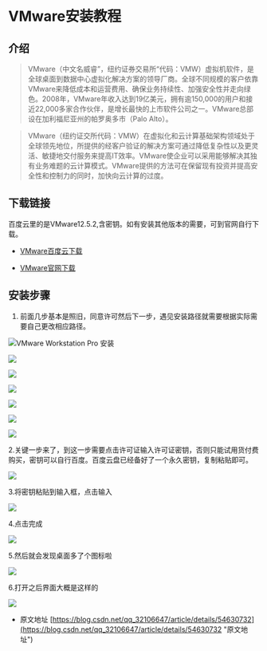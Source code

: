 # VMware安装教程
## 介绍

> VMware（中文名威睿”，纽约证券交易所“代码：VMW）虚拟机软件，是全球桌面到数据中心虚拟化解决方案的领导厂商。全球不同规模的客户依靠VMware来降低成本和运营费用、确保业务持续性、加强安全性并走向绿色。2008年，VMware年收入达到19亿美元，拥有逾150,000的用户和接近22,000多家合作伙伴，是增长最快的上市软件公司之一。VMware总部设在加利福尼亚州的帕罗奥多市（Palo Alto）。


> VMware（纽约证交所代码：VMW）在虚拟化和云计算基础架构领域处于全球领先地位，所提供的经客户验证的解决方案可通过降低复杂性以及更灵活、敏捷地交付服务来提高IT效率。VMware使企业可以采用能够解决其独有业务难题的云计算模式。VMware提供的方法可在保留现有投资并提高安全性和控制力的同时，加快向云计算的过度。

## 下载链接

百度云里的是VMware12.5.2,含密钥。如有安装其他版本的需要，可到官网自行下载。

- [VMware百度云下载](http://pan.baidu.com/s/1geJHNMj)

- [VMware官网下载](http://http//www.vmware.com/)

## 安装步骤

1. 前面几步基本是照旧，同意许可然后下一步，遇见安装路径就需要根据实际需要自己更改相应路径。

![VMware Workstation Pro 安装](https://i.imgur.com/DTcCf8Q.png)

![](https://i.imgur.com/woCH1mS.png)

![](https://i.imgur.com/U5tHYGy.png)

![](https://i.imgur.com/khQcbGD.png)

![](https://i.imgur.com/Kb5VCOj.png)

![](https://i.imgur.com/J1YlCIq.png)

![](https://i.imgur.com/hloBX73.png)


2.关键一步来了，到这一步需要点击许可证输入许可证密钥，否则只能试用货付费购买，密钥可以自行百度。百度云盘已经备好了一个永久密钥，复制粘贴即可。

![](https://i.imgur.com/ZnKJbPs.png)

3.将密钥粘贴到输入框，点击输入

![](https://i.imgur.com/wTD6rea.png)

4.点击完成

![](https://i.imgur.com/LwVpiYQ.png)

5.然后就会发现桌面多了个图标啦

![](https://i.imgur.com/nHth0XA.png)

6.打开之后界面大概是这样的

![](https://i.imgur.com/lAfJgnK.png)


- 原文地址
[https://blog.csdn.net/qq_32106647/article/details/54630732](https://blog.csdn.net/qq_32106647/article/details/54630732 "原文地址")
